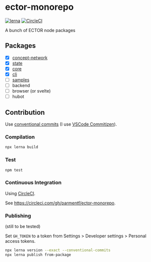 # ector-monorepo

[![lerna](https://img.shields.io/badge/maintained%20with-lerna-cc00ff.svg)](https://lerna.js.org/)
[![CircleCI](https://circleci.com/gh/parmentf/ector-monorepo.svg?style=svg)](https://circleci.com/gh/parmentf/ector-monorepo)

A bunch of ECTOR node packages

## Packages

- [x] [concept-network](./packages/concept-network)
- [x] [state](./packages/state)
- [x] [core](./packages/core)
- [x] [cli](./packages/cli)
- [ ] [samples](./packages/samples)
- [ ] backend
- [ ] browser (or svelte)
- [ ] hubot

## Contribution

Use [conventional commits](https://www.conventionalcommits.org/)
(I use [VSCode Commitizen](https://github.com/KnisterPeter/vscode-commitizen)).

### Compilation

```bash
npx lerna build
```

### Test

```bash
npm test
```

### Continuous Integration

Using [CircleCI](https://circleci.com).

See <https://circleci.com/gh/parmentf/ector-monorepo>.

### Publishing

(still to be tested)

Set `GH_TOKEN` to a token from Settings > Developer settings > Personal access tokens.

```bash
npx lerna version --exact --conventional-commits
npx lerna publish from-package
```
